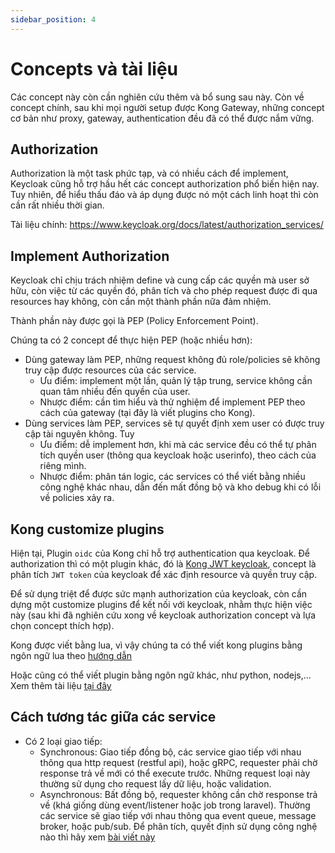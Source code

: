 ```yaml
---
sidebar_position: 4
---
```


# Concepts và tài liệu
Các concept này còn cần nghiên cứu thêm và bổ sung sau này. Còn về concept chính, sau khi mọi người setup được Kong Gateway, những concept cơ bản như proxy, gateway, authentication đều đã có thể được nắm vững.

## Authorization
Authorization là một task phức tạp, và có nhiều cách để implement, Keycloak cũng hỗ trợ hầu hết các concept authorization phổ biến hiện nay. Tuy nhiên, để hiểu thấu đáo và áp dụng được nó một cách linh hoạt thì còn cần rất nhiều thời gian.

Tài liệu chính: https://www.keycloak.org/docs/latest/authorization_services/

## Implement Authorization
Keycloak chỉ chịu trách nhiệm define và cung cấp các quyền mà user sở hữu, còn việc từ các quyền đó, phân tích và cho phép request được đi qua resources hay không, còn cần một thành phần nữa đảm nhiệm.

Thành phần này được gọi là PEP (Policy Enforcement Point).

Chúng ta có 2 concept để thực hiện PEP (hoặc nhiều hơn):
 - Dùng gateway làm PEP, những request không đủ role/policies sẽ không truy cập được resources của các service.
    + Ưu điểm: implement một lần, quản lý tập trung, service không cần quan tâm nhiều đến quyền của user.
    + Nhược điểm: cần tìm hiểu và thử nghiệm để implement PEP theo cách của gateway (tại đây là viết plugins cho Kong).
 - Dùng services làm PEP, services sẽ tự quyết định xem user có được truy cập tài nguyên không. Tuy
    + Ưu điểm: dễ implement hơn, khi mà các service đều có thể tự phân tích quyền user (thông qua keycloak hoặc userinfo), theo cách của riêng mình.
    + Nhược điểm: phân tán logic, các services có thể viết bằng nhiều công nghệ khác nhau, dẫn đến mất đồng bộ và kho debug khi có lỗi về policies xảy ra.
## Kong customize plugins
Hiện tại, Plugin `oidc` của Kong chỉ hỗ trợ authentication qua keycloak. Để authorization thì có một plugin khác, đó là [Kong JWT keycloak](https://github.com/gbbirkisson/kong-plugin-jwt-keycloak), concept là phân tích `JWT token` của keycloak để xác định resource và quyền truy cập.

Để sử dụng triệt để được sức mạnh authorization của keycloak, còn cần dựng một customize plugins để kết nối với keycloak, nhằm thực hiện việc này (sau khi đã nghiên cứu xong về keycloak authorization concept và lựa chọn concept thích hợp).

Kong được viết bằng lua, vì vậy chúng ta có thể viết kong plugins bằng ngôn ngữ lua theo [hướng dẫn](https://konghq.com/blog/custom-lua-plugin-kong-gateway/)

Hoặc cũng có thể viết plugin bằng ngôn ngữ khác, như python, nodejs,... Xem thêm tài liệu [tại đây](https://docs.konghq.com/gateway-oss/2.5.x/external-plugins/)

## Cách tương tác giữa các service
- Có 2 loại giao tiếp:
  + Synchronous: Giao tiếp đồng bộ, các service giao tiếp với nhau thông qua http request (restful api), hoặc gRPC, requester phải chờ response trả về mới có thể execute trước. Những request loại này thường sử dụng cho request lấy dữ liệu, hoặc validation.
  + Asynchronous: Bất đồng bộ, requester không cần chờ response trả về (khá giống dùng event/listener hoặc job trong laravel). Thường các service sẽ giao tiếp với nhau thông qua event queue, message broker, hoặc pub/sub. Để phân tích, quyết định sử dụng công nghệ nào thì hãy xem [bài viết này](https://cloudgeeks.net/tim-hieu-ve-cac-loai-message-queue-phan-biet-pub-sub-va-message-base/)

